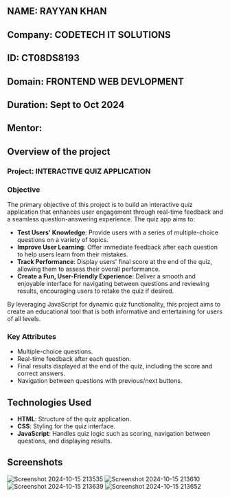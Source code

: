## **NAME:** RAYYAN KHAN
## **Company:** CODETECH IT SOLUTIONS
## **ID:** CT08DS8193 
## **Domain:** FRONTEND WEB DEVLOPMENT
## **Duration:** Sept to Oct 2024
## **Mentor:** 


## Overview of the project

### Project: INTERACTIVE QUIZ APPLICATION

### Objective 
The primary objective of this project is to build an interactive quiz application that enhances user engagement through real-time feedback and a seamless question-answering experience. The quiz app aims to:

- **Test Users' Knowledge**: Provide users with a series of multiple-choice questions on a variety of topics.
- **Improve User Learning**: Offer immediate feedback after each question to help users learn from their mistakes.
- **Track Performance**: Display users' final score at the end of the quiz, allowing them to assess their overall performance.
- **Create a Fun, User-Friendly Experience**: Deliver a smooth and enjoyable interface for navigating between questions and reviewing results, encouraging users to retake the quiz if desired.
  
By leveraging JavaScript for dynamic quiz functionality, this project aims to create an educational tool that is both informative and entertaining for users of all levels.

### Key Attributes
- Multiple-choice questions.
- Real-time feedback after each question.
- Final results displayed at the end of the quiz, including the score and correct answers.
- Navigation between questions with previous/next buttons.

## Technologies Used
- **HTML**: Structure of the quiz application.
- **CSS**: Styling for the quiz interface.
- **JavaScript**: Handles quiz logic such as scoring, navigation between questions, and displaying results.

## Screenshots
![Screenshot 2024-10-15 213535](https://github.com/user-attachments/assets/391df275-7b2e-4861-b3a9-ca9c8db62cb2)
![Screenshot 2024-10-15 213610](https://github.com/user-attachments/assets/2f9667c0-e447-4a9d-b500-85110b2acbf2)
![Screenshot 2024-10-15 213639](https://github.com/user-attachments/assets/867543a7-1841-479a-8319-d26fd36a84bf)
![Screenshot 2024-10-15 213652](https://github.com/user-attachments/assets/b1748819-efd5-40b8-acc4-49b27fb5e237)



